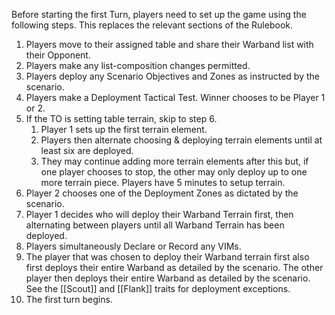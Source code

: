 Before starting the first Turn, players need to set up the game using the following steps. This replaces the relevant sections of the Rulebook.
1. Players move to their assigned table and share their Warband list with their Opponent.
2. Players make any list-composition changes permitted.
3. Players deploy any Scenario Objectives and Zones as instructed by the scenario.
4. Players make a Deployment Tactical Test. Winner chooses to be Player 1 or 2.
5. If the TO is setting table terrain, skip to step 6.
	1. Player 1 sets up the first terrain element.
	2. Players then alternate choosing & deploying terrain elements until at least six are deployed.
	3. They may continue adding more terrain elements after this but, if one player chooses to stop, the other may only deploy up to one more terrain piece.
	   Players have 5 minutes to setup terrain.
6. Player 2 chooses one of the Deployment Zones as dictated by the scenario.
7. Player 1 decides who will deploy their Warband Terrain first, then alternating between players until all Warband Terrain has been deployed.
8. Players simultaneously Declare or Record any VIMs.
9. The player that was chosen to deploy their Warband terrain first also first deploys their entire Warband as detailed by the scenario.
   The other player then deploys their entire Warband as detailed by the scenario.
   See the [[Scout]] and [[Flank]] traits for deployment exceptions.
10. The first turn begins.